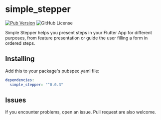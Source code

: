 # simple_stepper
[![Pub Version](https://img.shields.io/pub/v/simple_stepper)](https://pub.dev/packages/simple_stepper)
![GitHub License](https://img.shields.io/github/license/LuisGrt/simple_stepper)

Simple Stepper helps you present steps in your Flutter App for different purposes, from feature presentation or guide the user filling a form in ordered steps.

## Installing
Add this to your package's pubspec.yaml file:
```yaml
dependencies:
  simple_stepper: "^0.0.3"
```

## Issues
If you encounter problems, open an issue. Pull request are also welcome.
